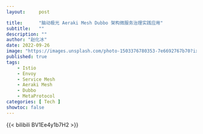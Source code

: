 ```yaml
---
layout:     post

title:      "脑动极光 Aeraki Mesh Dubbo 架构微服务治理实践应用"
subtitle:   ""
description: ""
author: "赵化冰"
date: 2022-09-26
image: "https://images.unsplash.com/photo-1503376780353-7e6692767b70?ixlib=rb-1.2.1&ixid=MnwxMjA3fDB8MHxwaG90by1wYWdlfHx8fGVufDB8fHx8&auto=format&fit=crop&w=2670&q=80"
published: true
tags:
    - Istio
    - Envoy
    - Service Mesh
    - Aeraki Mesh
    - Dubbo
    - MetaProtocol
categories: [ Tech ]
showtoc: false
---
```

{{< bilibili BV1Ee4y1b7H2 >}}









